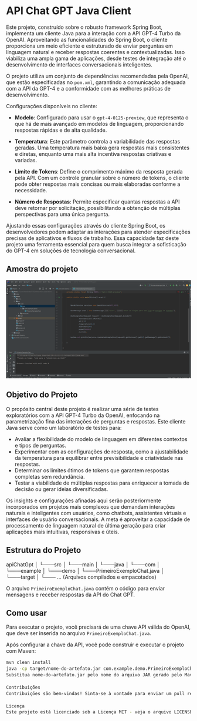
# API Chat GPT Java Client

Este projeto, construído sobre o robusto framework Spring Boot, implementa um cliente Java para a interação com a API GPT-4 Turbo da OpenAI. Aproveitando as funcionalidades do Spring Boot, o cliente proporciona um meio eficiente e estruturado de enviar perguntas em linguagem natural e receber respostas coerentes e contextualizadas. Isso viabiliza uma ampla gama de aplicações, desde testes de integração até o desenvolvimento de interfaces conversacionais inteligentes.

O projeto utiliza um conjunto de dependências recomendadas pela OpenAI, que estão especificadas no `pom.xml`, garantindo a comunicação adequada com a API da GPT-4 e a conformidade com as melhores práticas de desenvolvimento.

Configurações disponíveis no cliente:

- **Modelo**: Configurado para usar o `gpt-4-0125-preview`, que representa o que há de mais avançado em modelos de linguagem, proporcionando respostas rápidas e de alta qualidade.
  
- **Temperatura**: Este parâmetro controla a variabilidade das respostas geradas. Uma temperatura mais baixa gera respostas mais consistentes e diretas, enquanto uma mais alta incentiva respostas criativas e variadas.
  
- **Limite de Tokens**: Define o comprimento máximo da resposta gerada pela API. Com um controle granular sobre o número de tokens, o cliente pode obter respostas mais concisas ou mais elaboradas conforme a necessidade.
  
- **Número de Respostas**: Permite especificar quantas respostas a API deve retornar por solicitação, possibilitando a obtenção de múltiplas perspectivas para uma única pergunta.

Ajustando essas configurações através do cliente Spring Boot, os desenvolvedores podem adaptar as interações para atender especificações precisas de aplicativos e fluxos de trabalho. Essa capacidade faz deste projeto uma ferramenta essencial para quem busca integrar a sofisticação do GPT-4 em soluções de tecnologia conversacional.

## Amostra do projeto

![API Chat GPT Java Client](assets/layout.png)


## Objetivo do Projeto

O propósito central deste projeto é realizar uma série de testes exploratórios com a API GPT-4 Turbo da OpenAI, enfocando na parametrização fina das interações de perguntas e respostas. Este cliente Java serve como um laboratório de testes para:

- Avaliar a flexibilidade do modelo de linguagem em diferentes contextos e tipos de perguntas.
- Experimentar com as configurações de resposta, como a ajustabilidade da temperatura para equilibrar entre previsibilidade e criatividade nas respostas.
- Determinar os limites ótimos de tokens que garantem respostas completas sem redundância.
- Testar a viabilidade de múltiplas respostas para enriquecer a tomada de decisão ou gerar ideias diversificadas.

Os insights e configurações afinadas aqui serão posteriormente incorporados em projetos mais complexos que demandam interações naturais e inteligentes com usuários, como chatbots, assistentes virtuais e interfaces de usuário conversacionais. A meta é aproveitar a capacidade de processamento de linguagem natural de última geração para criar aplicações mais intuitivas, responsivas e úteis.



## Estrutura do Projeto

apiChatGpt
│
└───src
    │
    └───main
        │
        └───java
            │
            └───com
                │
                └───example
                    │
                    └───demo
                        │
                        └───PrimeiroExemploChat.java
│
└───target
    │
    └─── ... (Arquivos compilados e empacotados)


O arquivo `PrimeiroExemploChat.java` contém o código para enviar mensagens e receber respostas da API do Chat GPT.

## Como usar

Para executar o projeto, você precisará de uma chave API válida do OpenAI, que deve ser inserida no arquivo `PrimeiroExemploChat.java`.

Após configurar a chave da API, você pode construir e executar o projeto com Maven:

```bash
mvn clean install
java -cp target/nome-do-artefato.jar com.example.demo.PrimeiroExemploChat
Substitua nome-do-artefato.jar pelo nome do arquivo JAR gerado pelo Maven.

Contribuições
Contribuições são bem-vindas! Sinta-se à vontade para enviar um pull request.

Licença
Este projeto está licenciado sob a Licença MIT - veja o arquivo LICENSE.md para detalhes.
